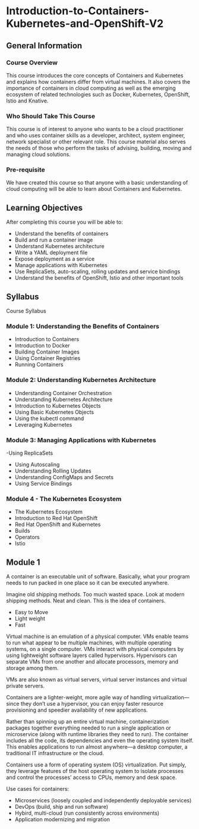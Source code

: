 # Introduction-to-Containers-Kubernetes-and-OpenShift-V2

## General Information

### Course Overview

This course introduces the core concepts of Containers and Kubernetes and explains how containers differ from virtual machines. It also covers the importance of containers in cloud computing as well as the emerging ecosystem of related technologies such as Docker, Kubernetes, OpenShift, Istio and Knative.

### Who Should Take This Course
This course is of interest to anyone who wants to be a cloud practitioner and who uses container skills as a developer, architect, system engineer, network specialist or other relevant role.  This course material also serves the needs of those who perform the tasks of advising, building, moving and managing cloud solutions. 

### Pre-requisite

We have created this course so that anyone with a basic understanding of cloud computing will be able to learn about Containers and Kubernetes. 

## Learning Objectives
After completing this course you will be able to:

- Understand the benefits of containers
- Build and run a container image
- Understand Kubernetes architecture
- Write a YAML deployment file
- Expose deployment as a service
- Manage applications with Kubernetes
- Use ReplicaSets, auto-scaling, rolling updates and service bindings
- Understand the benefits of OpenShift, Istio and other important tools

## Syllabus
Course Syllabus

### Module 1: Understanding the Benefits of Containers 

- Introduction to Containers
- Introduction to Docker
- Building Container Images
- Using Container Registries
- Running Containers

### Module 2: Understanding Kubernetes Architecture

- Understanding Container Orchestration
- Understanding Kubernetes Architecture
- Introduction to Kubernetes Objects
- Using Basic Kubernetes Objects
- Using the kubectl command
- Leveraging Kubernetes

### Module 3: Managing Applications with Kubernetes

 -Using ReplicaSets
- Using Autoscaling
- Understanding Rolling Updates
- Understanding ConfigMaps and Secrets
- Using Service Bindings

### Module 4 - The Kubernetes Ecosystem

- The Kubernetes Ecosystem
- Introduction to Red Hat OpenShift
- Red Hat OpenShift and Kubernetes
- Builds
- Operators
- Istio

## Module 1
A container is an executable unit of software. Basically, what your program needs to run packed in one place so it can be executed anywhere.

Imagine old shipping methods. Too much wasted space. Look at modern shipping methods. Neat and clean. This is the idea of containers.
- Easy to Move
- Light weight
- Fast

Virtual machine is an emulation of a physical computer. VMs enable teams to run what appear to be multiple machines, with multiple operating systems, on a single computer. VMs interact with physical computers by using lightweight software layers called hypervisors. Hypervisors can separate VMs from one another and allocate processors, memory and storage among them.

VMs are also known as virtual servers, virtual server instances and virtual private servers.

Containers are a lighter-weight, more agile way of handling virtualization—since they don’t use a hypervisor, you can enjoy faster resource provisioning and speedier availability of new applications. 

Rather than spinning up an entire virtual machine, containerization packages together everything needed to run a single application or microservice (along with runtime libraries they need to run). The container includes all the code, its dependencies and even the operating system itself. This enables applications to run almost anywhere—a desktop computer, a traditional IT infrastructure or the cloud.

Containers use a form of operating system (OS) virtualization. Put simply, they leverage features of the host operating system to isolate processes and control the processes’ access to CPUs, memory and desk space.

Use cases for containers:
- Microservices (loosely coupled and independently deployable services)
- DevOps (build, ship and run software)
- Hybird, multi-cloud (run consistently across environments)
- Application modernizing and migration
